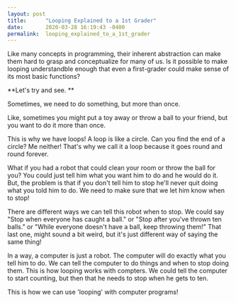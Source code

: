 ```yaml
---
layout: post
title:      "Looping Explained to a 1st Grader"
date:       2020-03-28 16:19:43 -0400
permalink:  looping_explained_to_a_1st_grader
---
```


Like many concepts in programming, their inherent abstraction can make them hard to grasp and conceptualize for many of us. Is it possible to make looping  understandble enough that even a first-grader could make sense of its most basic functions?

**Let's try and see.
**

Sometimes, we need to do something, but more than once.

Like, sometimes you might put a toy away or throw a ball to your friend, but you want to do it more than once.

This is why we have loops! A loop is like a circle. Can you find the end of a circle? Me neither! That's why we call it a loop because it goes round and round forever.

What if you had a robot that could clean your room or throw the ball for you? You could just tell him what you want him to do and he would do it. But, the problem is that if you don't tell him to stop he'll never quit doing what you told him to do. We need to make sure that we let him know when to stop!

There are different ways we can tell this robot when to stop. We could say "Stop when everyone has caught a ball." or "Stop after you've thrown ten balls." or "While everyone doesn't have a ball, keep throwing them!" That last one, might sound a bit weird, but it's just different way of saying the same thing!

In a way, a computer is just a robot. The computer will do exactly what you tell him to do. We can tell the computer to do things and when to stop doing them. This is how looping works with compters. We could tell the computer to start counting, but then that he needs to stop when he gets to ten.

This is how we can use 'looping' with computer programs!



